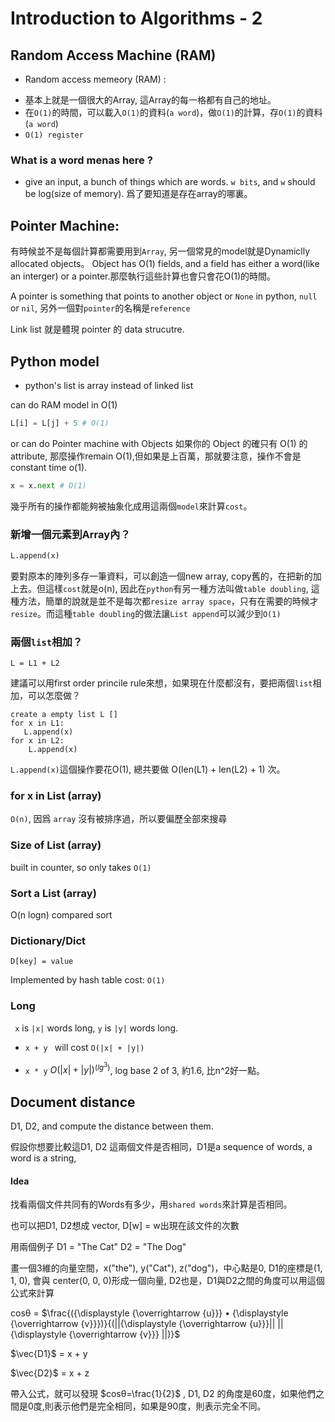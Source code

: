 # Introduction to Algorithms - 2

## Random Access Machine (RAM) 

* Random access memeory (RAM) :

- 基本上就是一個很大的Array, 這Array的每一格都有自己的地址。
- 在`O(1)`的時間，可以載入`O(1)`的資料(`a word`)，做`O(1)`的計算，存`O(1)`的資料(`a word`)
- `O(1) register`


### What is a word menas here ?
-  give an input, a bunch of things which are words. `w bits`, and `w` should be log(size of memory). 爲了要知道是存在array的哪裏。

## Pointer Machine:
有時候並不是每個計算都需要用到`Array`, 另一個常見的model就是Dynamiclly allocated objects。
Object has O(1) fields, and a field has either a word(like an interger) or a pointer.那麼執行這些計算也會只會花O(1)的時間。

A pointer is something that points to another object or `None` in python, `null` or `nil`, 另外一個對`pointer`的名稱是`reference`

Link list 就是體現 pointer 的 data strucutre.

## Python model
 
 * python's list is array instead of linked list

can do RAM model in O(1)
 
```python
L[i] = L[j] + 5 # O(1)  

```

or can do Pointer machine with Objects 如果你的 Object 的確只有 O(1) 的attribute, 那麼操作remain O(1),但如果是上百萬，那就要注意，操作不會是constant time o(1).


```python
x = x.next # O(1)
```

幾乎所有的操作都能夠被抽象化成用這兩個`model`來計算`cost`。

### 新增一個元素到Array內？

```python
L.append(x)
```

要對原本的陣列多存一筆資料，可以創造一個new array, copy舊的，在把新的加上去。但這樣`cost`就是o(n), 因此在`python`有另一種方法叫做`table doubling`, 這種方法，簡單的說就是並不是每次都`resize array space`，只有在需要的時候才`resize`。而這種`table doubling`的做法讓`List append`可以減少到`O(1)`

### 兩個`list`相加？
```
L = L1 + L2 
```

建議可以用first order princile rule來想，如果現在什麼都沒有，要把兩個`list`相加，可以怎麼做？

```
create a empty list L []
for x in L1:      
   L.append(x)       
for x in L2:      
	L.append(x)    
```

`L.append(x)`這個操作要花O(1), 總共要做 O(len(L1) + len(L2) + 1) 次。

### for x in List (array)

`O(n)`, 因爲 `array` 沒有被排序過，所以要偏歷全部來搜尋

### Size of List (array)
built in counter, so only takes `O(1)`

### Sort a List (array)

O(n logn) compared sort

### Dictionary/Dict 

`D[key] = value `

Implemented by hash table
cost: `O(1)`


 ### Long
 
 ` x` is `|x|` words long, `y` is `|y|` words long. 

* `x + y ` 
will cost `O(|x| + |y|)`

* `x * y`
$O( |x|+|y| )^{(lg^3)}$, log base 2 of 3, 約1.6, 比n^2好一點。

## Document distance

D1, D2, and compute the distance between them.

假設你想要比較這D1, D2 這兩個文件是否相同，D1是a sequence of words, a word is a string, 

#### Idea
找看兩個文件共同有的Words有多少，用`shared words`來計算是否相同。

也可以把D1, D2想成 vector, D[w] = w出現在該文件的次數

用兩個例子
D1 = "The Cat"
D2 = "The Dog"

畫一個3維的向量空間，x("the"), y("Cat"), z("dog")，中心點是0, D1的座標是(1, 1, 0), 會與
center(0, 0, 0)形成一個向量, D2也是，D1與D2之間的角度可以用這個公式來計算 

cosθ =  $\frac{({\displaystyle {\overrightarrow {u}}} • {\displaystyle {\overrightarrow {v}}})}{(||{\displaystyle {\overrightarrow {u}}}|| ||{\displaystyle {\overrightarrow {v}}} ||)}$

$\vec{D1}$ = x + y 

$\vec{D2}$ = x + z

帶入公式，就可以發現 $cosθ=\frac{1}{2}$ , D1, D2 的角度是60度，如果他們之間是0度,則表示他們是完全相同，如果是90度，則表示完全不同。







